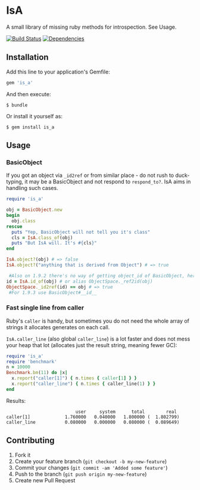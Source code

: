 # IsA

A small library of missing ruby methods for introspection. See Usage.

[![Build Status](https://travis-ci.org/Vasfed/is_a.png)](https://travis-ci.org/Vasfed/is_a) [![Dependencies](https://gemnasium.com/Vasfed/is_a.png?travis)](https://gemnasium.com/Vasfed/is_a)

## Installation

Add this line to your application's Gemfile:

```ruby
gem 'is_a'
```

And then execute:

    $ bundle

Or install it yourself as:

    $ gem install is_a

## Usage

### BasicObject
If you got an object via `_id2ref` or from similar place - do not rush to duck-typing, it may be a BasicObject and not respond to `respond_to?`. IsA aims in handling such cases.

```ruby
require 'is_a'

obj = BasicObject.new
begin
  obj.class
rescue
  puts "Yep, BasicObject will not tell you it's class"
  cls = IsA.class_of(obj)
  puts "But IsA will. It's #{cls}"
end

IsA.object?(obj) # => false
IsA.object?("anything that is derived from Object") # => true

 #Also on 1.9.2 there's no way of getting object_id of BasicObject, here it is:
id = IsA.id_of(obj) # or alias ObjectSpace._ref2id(obj)
ObjectSpace._id2ref(id) == obj # => true
 #For 1.9.3 use BasicObject#__id__
```

### Fast single line from caller

Ruby's `caller` is handy, but sometimes you do not need the whole array of strings it allocates generates on each call.

`IsA.caller_line` (also global `caller_line`) is a lot faster and does not mess your heap that lot (allocates just the result string, meaning fewer GC):

```ruby
require 'is_a'
require 'benchmark'
n = 10000
Benchmark.bm(11) do |x|
  x.report("caller[1]") { n.times { caller[1] } }
  x.report("caller_line") { n.times { caller_line(1) } }
end
```

Results:

```
                          user     system      total        real
caller[1]             1.760000   0.040000   1.800000 (  1.802799)
caller_line           0.080000   0.000000   0.080000 (  0.089649)
```


## Contributing

1. Fork it
2. Create your feature branch (`git checkout -b my-new-feature`)
3. Commit your changes (`git commit -am 'Added some feature'`)
4. Push to the branch (`git push origin my-new-feature`)
5. Create new Pull Request
